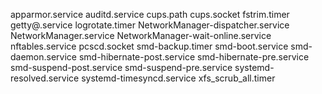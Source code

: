 apparmor.service
auditd.service
cups.path
cups.socket
fstrim.timer
getty@.service
logrotate.timer
NetworkManager-dispatcher.service
NetworkManager.service
NetworkManager-wait-online.service
nftables.service
pcscd.socket
smd-backup.timer
smd-boot.service
smd-daemon.service
smd-hibernate-post.service
smd-hibernate-pre.service
smd-suspend-post.service
smd-suspend-pre.service
systemd-resolved.service
systemd-timesyncd.service
xfs_scrub_all.timer
